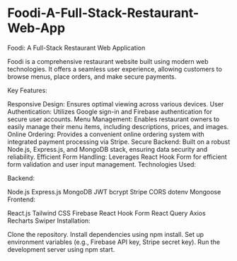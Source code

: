 # Foodi-A-Full-Stack-Restaurant-Web-App
Foodi: A Full-Stack Restaurant Web Application

Foodi is a comprehensive restaurant website built using modern web technologies. It offers a seamless user experience, allowing customers to browse menus, place orders, and make secure payments.

Key Features:

Responsive Design: Ensures optimal viewing across various devices.
User Authentication: Utilizes Google sign-in and Firebase authentication for secure user accounts.
Menu Management: Enables restaurant owners to easily manage their menu items, including descriptions, prices, and images.
Online Ordering: Provides a convenient online ordering system with integrated payment processing via Stripe.
Secure Backend: Built on a robust Node.js, Express.js, and MongoDB stack, ensuring data security and reliability.
Efficient Form Handling: Leverages React Hook Form for efficient form validation and user input management.
Technologies Used:

Backend:

Node.js
Express.js
MongoDB
JWT
bcrypt
Stripe
CORS
dotenv
Mongoose
Frontend:

React.js
Tailwind CSS
Firebase
React Hook Form
React Query
Axios
Recharts
Swiper
Installation:

Clone the repository.
Install dependencies using npm install.
Set up environment variables (e.g., Firebase API key, Stripe secret key).
Run the development server using npm start.
